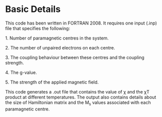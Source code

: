 <html><head></head><body>
<h1>Basic Details</h1>

<p>This code has been written in FORTRAN 2008. It requires one input (.inp) file that specifies the following:</p>
<p>1.	Number of paramagnetic centres in the system.</p>
<p>2.	The number of unpaired electrons on each centre. </p>
<p>3.	The coupling behaviour between these centres and the coupling strength.</p>
<p>4.	The g-value.</p>
<p>5.	The strength of the applied magnetic field. </p>
<p>This code generates a .out file that contains the value of χ and the χT product at different temperatures. The output 
also contains details about the size of Hamiltonian matrix and the M<sub>s</sub> values associated with each paramagnetic centre.</p>
<p></p>

    
</body></html>
